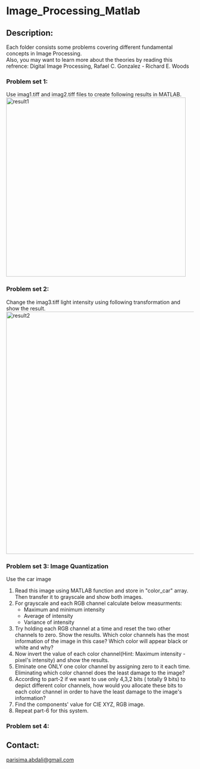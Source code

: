 # Image_Processing_Matlab
## Description:
Each folder consists some problems covering different fundamental concepts in Image Processing. <br>
Also, you may want to learn more about the theories by reading this refrence: Digital Image Processing, Rafael C. Gonzalez - Richard E. Woods <br>
### Problem set 1: 
Use imag1.tiff and imag2.tiff files to create following results in MATLAB. <br>
<img width="482" alt="result1" src="https://user-images.githubusercontent.com/54392924/117450360-5dc26000-af56-11eb-952a-9ef9ad27d790.png">

### Problem set 2: 
Change the imag3.tiff light intensity using following transformation and show the result.  <br>
<img width="652" alt="result2" src="https://user-images.githubusercontent.com/54392924/117450369-62871400-af56-11eb-967e-3b28db0835f8.png">
### Problem set 3: Image Quantization
Use the car image <br>
1. Read this image using MATLAB function and store in "color_car" array. Then transfer it to grayscale and show both images. 
2. For grayscale and each RGB channel calculate below measurments: 
   * Maximum and minimum intensity
   * Average of intensity
   * Variance of intensity
3. Try holding each RGB channel at a time and reset the two other channels to zero. Show the results. Which color channels has the most information of the image in this case? Which color will appear black or white and why? 
4. Now invert the value of each color channel(Hint: Maximum intensity - pixel's intensity) and show the results. 
5. Elminate one ONLY one color channel by assigning zero to it each time. Eliminating which color channel does the least damage to the image?
6. According to part-2 if we want to use only 4,3,2 bits ( totally 9 bits) to depict different color channels, how would you allocate these bits to each color channel in order to have the least damage to the image's information?
7. Find the components' value for CIE XYZ, RGB image. 
8. Repeat part-6 for this system. 


### Problem set 4:

## Contact:
parisima.abdali@gmail.com
